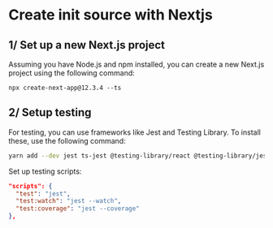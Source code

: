 # Create init source with Nextjs

## **1/ Set up a new Next.js project**

Assuming you have Node.js and npm installed, you can create a new Next.js project using the following command:

```
npx create-next-app@12.3.4 --ts
```

## 2/ Setup testing

For testing, you can use frameworks like Jest and Testing Library. To install these, use the following command:

```bash
yarn add --dev jest ts-jest @testing-library/react @testing-library/jest-dom @testing-library/user-event
```

Set up testing scripts:

```json
"scripts": {
  "test": "jest",
  "test:watch": "jest --watch",
  "test:coverage": "jest --coverage"
},
```
